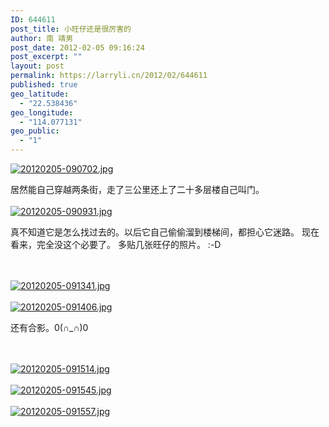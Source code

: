 ```yaml
---
ID: 644611
post_title: 小旺仔还是很厉害的
author: 南 靖男
post_date: 2012-02-05 09:16:24
post_excerpt: ""
layout: post
permalink: https://larryli.cn/2012/02/644611
published: true
geo_latitude:
  - "22.538436"
geo_longitude:
  - "114.077131"
geo_public:
  - "1"
---
```

<a href="https://larryli.cn/wp-content/uploads/2012/02/20120205-090702.jpg"><img src="https://larryli.cn/wp-content/uploads/2012/02/20120205-090702.jpg" alt="20120205-090702.jpg" class="alignnone size-full" /></a>

居然能自己穿越两条街，走了三公里还上了二十多层楼自己叫门。
<br /><br /><a href="https://larryli.cn/wp-content/uploads/2012/02/20120205-090931.jpg"><img src="https://larryli.cn/wp-content/uploads/2012/02/20120205-090931.jpg" alt="20120205-090931.jpg" class="alignnone size-full" /></a>

真不知道它是怎么找过去的。以后它自己偷偷溜到楼梯间，都担心它迷路。
现在看来，完全没这个必要了。
多贴几张旺仔的照片。
:-D

<br /><br /><a href="https://larryli.cn/wp-content/uploads/2012/02/20120205-091341.jpg"><img src="https://larryli.cn/wp-content/uploads/2012/02/20120205-091341.jpg" alt="20120205-091341.jpg" class="alignnone size-full" /></a><br /><br /><a href="https://larryli.cn/wp-content/uploads/2012/02/20120205-091406.jpg"><img src="https://larryli.cn/wp-content/uploads/2012/02/20120205-091406.jpg" alt="20120205-091406.jpg" class="alignnone size-full" /></a>

还有合影。0(∩_∩)0

<br /><br /><a href="https://larryli.cn/wp-content/uploads/2012/02/20120205-091514.jpg"><img src="https://larryli.cn/wp-content/uploads/2012/02/20120205-091514.jpg" alt="20120205-091514.jpg" class="alignnone size-full" /></a><br /><br /><a href="https://larryli.cn/wp-content/uploads/2012/02/20120205-091545.jpg"><img src="https://larryli.cn/wp-content/uploads/2012/02/20120205-091545.jpg" alt="20120205-091545.jpg" class="alignnone size-full" /></a><br /><br /><a href="https://larryli.cn/wp-content/uploads/2012/02/20120205-091557.jpg"><img src="https://larryli.cn/wp-content/uploads/2012/02/20120205-091557.jpg" alt="20120205-091557.jpg" class="alignnone size-full" /></a>